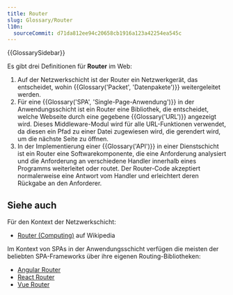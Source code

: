 ```yaml
---
title: Router
slug: Glossary/Router
l10n:
  sourceCommit: d71da812ee94c20658cb1916a123a42254ea545c
---
```


{{GlossarySidebar}}

Es gibt drei Definitionen für **Router** im Web:

1. Auf der Netzwerkschicht ist der Router ein Netzwerkgerät, das entscheidet, wohin {{Glossary('Packet', 'Datenpakete')}} weitergeleitet werden.
2. Für eine {{Glossary('SPA', 'Single-Page-Anwendung')}} in der Anwendungsschicht ist ein Router eine Bibliothek, die entscheidet, welche Webseite durch eine gegebene {{Glossary('URL')}} angezeigt wird. Dieses Middleware-Modul wird für alle URL-Funktionen verwendet, da diesen ein Pfad zu einer Datei zugewiesen wird, die gerendert wird, um die nächste Seite zu öffnen.
3. In der Implementierung einer {{Glossary('API')}} in einer Dienstschicht ist ein Router eine Softwarekomponente, die eine Anforderung analysiert und die Anforderung an verschiedene Handler innerhalb eines Programms weiterleitet oder routet. Der Router-Code akzeptiert normalerweise eine Antwort vom Handler und erleichtert deren Rückgabe an den Anforderer.

## Siehe auch

Für den Kontext der Netzwerkschicht:

- [Router (Computing)](<https://en.wikipedia.org/wiki/Router_(computing)>) auf Wikipedia

Im Kontext von SPAs in der Anwendungsschicht verfügen die meisten der beliebten SPA-Frameworks über ihre eigenen Routing-Bibliotheken:

- [Angular Router](https://angular.io/guide/router)
- [React Router](https://reactrouter.com/)
- [Vue Router](https://router.vuejs.org/)
